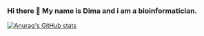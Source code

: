 ### Hi there 👋 My name is Dima and i am a bioinformatician. 
[![Anurag's GitHub stats](https://github-readme-stats.vercel.app/api?username=gromdimon)](https://github.com/anuraghazra/github-readme-stats)
